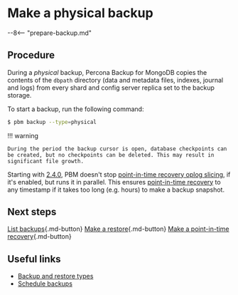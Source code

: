# Make a physical backup

--8<-- "prepare-backup.md"

## Procedure

During a *physical* backup, Percona Backup for MongoDB  copies the contents of the `dbpath` directory (data and metadata files, indexes, journal and logs) from every shard and config server replica set to the backup storage. 

To start a backup, run the following command:

```{.bash data-prompt="$"}
$ pbm backup --type=physical
```
     
!!! warning 

    During the period the backup cursor is open, database checkpoints can be created, but no checkpoints can be deleted. This may result in significant file growth.
    
Starting with [2.4.0](../release-notes/2.4.0.md), PBM doesn't stop [point-in-time recovery oplog slicing](../features/point-in-time-recovery.md#oplog-slicing), if it's enabled, but runs it in parallel. This ensures [point-in-time recovery](pitr-tutorial.md) to any timestamp if it takes too long (e.g. hours) to make a backup snapshot.

## Next steps

[List backups](../usage/list-backup.md){.md-button}
[Make a restore](restore-physical.md){.md-button}
[Make a point-in-time recovery](pitr-physical.md){.md-button}

## Useful links

* [Backup and restore types](../features/backup-types.md)
* [Schedule backups](../usage/schedule-backup.md)

